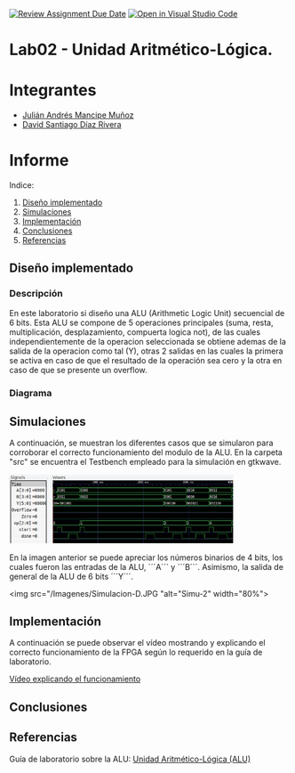 [![Review Assignment Due Date](https://classroom.github.com/assets/deadline-readme-button-22041afd0340ce965d47ae6ef1cefeee28c7c493a6346c4f15d667ab976d596c.svg)](https://classroom.github.com/a/sEFmt2_p)
[![Open in Visual Studio Code](https://classroom.github.com/assets/open-in-vscode-2e0aaae1b6195c2367325f4f02e2d04e9abb55f0b24a779b69b11b9e10269abc.svg)](https://classroom.github.com/online_ide?assignment_repo_id=21085106&assignment_repo_type=AssignmentRepo)
# Lab02 - Unidad Aritmético-Lógica.

# Integrantes

* [Julián Andrés Mancipe Muñoz](https://github.com/JuliTO65)
* [David Santiago Díaz Rivera](https://github.com/Davidx025)

# Informe

Indice:

1. [Diseño implementado](#diseño-implementado)
2. [Simulaciones](#simulaciones)
3. [Implementación](#implementación)
4. [Conclusiones](#conclusiones)
5. [Referencias](#referencias)

## Diseño implementado

### Descripción
En este laboratorio si diseño una ALU (Arithmetic Logic Unit) secuencial de 6 bits. Esta ALU se compone de 5 operaciones principales (suma, resta, multiplicación, desplazamiento, compuerta logica not), de las cuales independientemente de la operacion seleccionada se obtiene ademas de la salida de la operacion como tal (Y), otras 2 salidas en las cuales la primera se activa en caso de que el resultado de la operación sea cero y la otra en caso de que se presente un overflow. 

### Diagrama

## Simulaciones 

A continuación, se muestran los diferentes casos que se simularon para corroborar el correcto funcionamiento del modulo de la ALU. En la carpeta "src" se encuentra el Testbench empleado para la simulación en gtkwave.

<img src="/Imagenes/Simulacion-B.JPG" alt="Simu-1" width="80%">

En la imagen anterior se puede apreciar los números binarios de 4 bits, los cuales fueron las entradas de la ALU, ´´´A´´´ y ´´´B´´´. Asimismo, la salida de general de la ALU de 6 bits ´´´Y´´´.

<img src="/Imagenes/Simulacion-D.JPG "alt="Simu-2" width="80%">

## Implementación

A continuación se puede observar el vídeo mostrando y explicando el correcto funcionamiento de la FPGA según lo requerido en la guía de laboratorio.

[Vídeo explicando el funcionamiento](https://youtu.be/yUS4pviFKPc)

## Conclusiones

## Referencias

Guía de laboratorio sobre la ALU: [Unidad Aritmético-Lógica (ALU)](https://github.com/jharamirezma/Lab_electronica_digital_2/blob/main/labs/lab02/README.md)
